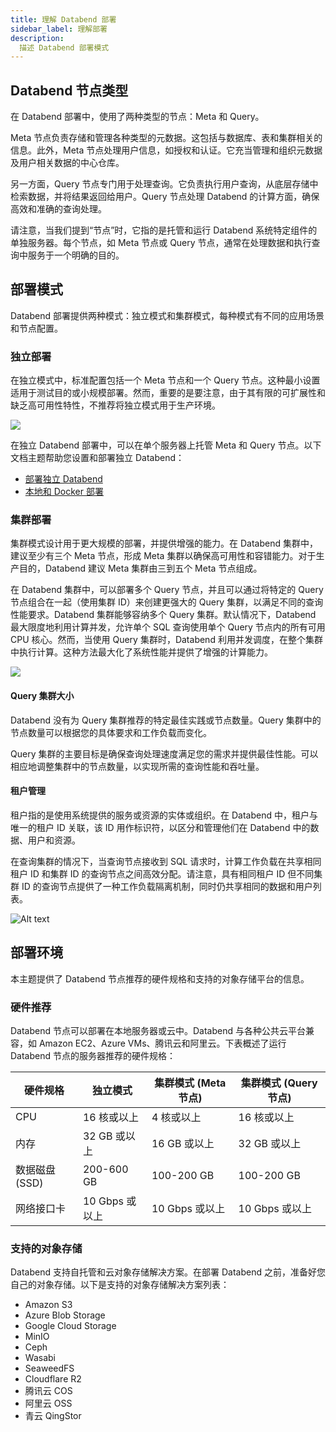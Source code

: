 ```yaml
---
title: 理解 Databend 部署
sidebar_label: 理解部署
description:
  描述 Databend 部署模式
---
```


## Databend 节点类型

在 Databend 部署中，使用了两种类型的节点：Meta 和 Query。

Meta 节点负责存储和管理各种类型的元数据。这包括与数据库、表和集群相关的信息。此外，Meta 节点处理用户信息，如授权和认证。它充当管理和组织元数据及用户相关数据的中心仓库。

另一方面，Query 节点专门用于处理查询。它负责执行用户查询，从底层存储中检索数据，并将结果返回给用户。Query 节点处理 Databend 的计算方面，确保高效和准确的查询处理。

请注意，当我们提到“节点”时，它指的是托管和运行 Databend 系统特定组件的单独服务器。每个节点，如 Meta 节点或 Query 节点，通常在处理数据和执行查询中服务于一个明确的目的。

## 部署模式

Databend 部署提供两种模式：独立模式和集群模式，每种模式有不同的应用场景和节点配置。

### 独立部署

在独立模式中，标准配置包括一个 Meta 节点和一个 Query 节点。这种最小设置适用于测试目的或小规模部署。然而，重要的是要注意，由于其有限的可扩展性和缺乏高可用性特性，不推荐将独立模式用于生产环境。

<img src="/img/deploy/deploy-standalone-arch.png"/>

在独立 Databend 部署中，可以在单个服务器上托管 Meta 和 Query 节点。以下文档主题帮助您设置和部署独立 Databend：

- [部署独立 Databend](01-non-production/01-deploying-databend.md)
- [本地和 Docker 部署](01-non-production/00-deploying-local.md)

### 集群部署

集群模式设计用于更大规模的部署，并提供增强的能力。在 Databend 集群中，建议至少有三个 Meta 节点，形成 Meta 集群以确保高可用性和容错能力。对于生产目的，Databend 建议 Meta 集群由三到五个 Meta 节点组成。

在 Databend 集群中，可以部署多个 Query 节点，并且可以通过将特定的 Query 节点组合在一起（使用集群 ID）来创建更强大的 Query 集群，以满足不同的查询性能要求。Databend 集群能够容纳多个 Query 集群。默认情况下，Databend 最大限度地利用计算并发，允许单个 SQL 查询使用单个 Query 节点内的所有可用 CPU 核心。然而，当使用 Query 集群时，Databend 利用并发调度，在整个集群中执行计算。这种方法最大化了系统性能并提供了增强的计算能力。

<img src="/img/deploy/deploy-cluster-arch.png"/>

#### Query 集群大小

Databend 没有为 Query 集群推荐的特定最佳实践或节点数量。Query 集群中的节点数量可以根据您的具体要求和工作负载而变化。

Query 集群的主要目标是确保查询处理速度满足您的需求并提供最佳性能。可以相应地调整集群中的节点数量，以实现所需的查询性能和吞吐量。

#### 租户管理

租户指的是使用系统提供的服务或资源的实体或组织。在 Databend 中，租户与唯一的租户 ID 关联，该 ID 用作标识符，以区分和管理他们在 Databend 中的数据、用户和资源。

在查询集群的情况下，当查询节点接收到 SQL 请求时，计算工作负载在共享相同租户 ID 和集群 ID 的查询节点之间高效分配。请注意，具有相同租户 ID 但不同集群 ID 的查询节点提供了一种工作负载隔离机制，同时仍共享相同的数据和用户列表。

![Alt text](@site/docs/public/img/deploy/tenantid.PNG)

## 部署环境

本主题提供了 Databend 节点推荐的硬件规格和支持的对象存储平台的信息。

### 硬件推荐

Databend 节点可以部署在本地服务器或云中。Databend 与各种公共云平台兼容，如 Amazon EC2、Azure VMs、腾讯云和阿里云。下表概述了运行 Databend 节点的服务器推荐的硬件规格：

| 硬件规格                   | 独立模式          | 集群模式 (Meta 节点)  | 集群模式 (Query 节点)  |
|-------------------------	|------------------	|--------------------------	|---------------------------	|
| CPU                     	| 16 核或以上      	| 4 核或以上              	| 16 核或以上                |
| 内存                     	| 32 GB 或以上     	| 16 GB 或以上            	| 32 GB 或以上              |
| 数据磁盘 (SSD)             | 200-600 GB       	| 100-200 GB              	| 100-200 GB                |
| 网络接口卡               	| 10 Gbps 或以上   	| 10 Gbps 或以上          	| 10 Gbps 或以上            |

### 支持的对象存储

Databend 支持自托管和云对象存储解决方案。在部署 Databend 之前，准备好您自己的对象存储。以下是支持的对象存储解决方案列表：

- Amazon S3
- Azure Blob Storage
- Google Cloud Storage
- MinIO
- Ceph
- Wasabi
- SeaweedFS
- Cloudflare R2
- 腾讯云 COS
- 阿里云 OSS
- 青云 QingStor